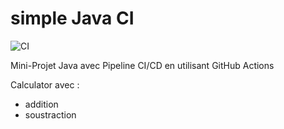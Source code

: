 # simple Java CI

![CI](https://github.com/<ton-utilisateur>/simple-java-ci/actions/workflows/ci.yml/badge.svg)

Mini-Projet Java avec Pipeline CI/CD en utilisant GitHub Actions

Calculator avec :
 - addition
 - soustraction